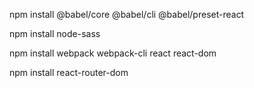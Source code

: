 npm install @babel/core @babel/cli @babel/preset-react

npm install node-sass

npm install webpack webpack-cli react react-dom

npm install react-router-dom
